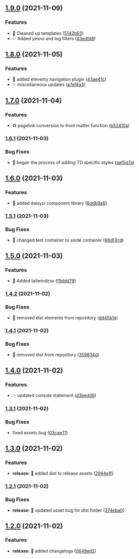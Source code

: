 ## [1.9.0](https://github.com/lusend/website/compare/v1.8.0...v1.9.0) (2021-11-09)


### Features

* :art: Cleaned up templates ([5142b63](https://github.com/lusend/website/commit/5142b635bb5b244d65a27dc0d585be97757088f3))
* :sparkles: Added yesno and log filters ([43edfd8](https://github.com/lusend/website/commit/43edfd8d6eefc7b7215fb2ca2a97d705421f768c))

## [1.8.0](https://github.com/lusend/website/compare/v1.7.0...v1.8.0) (2021-11-05)


### Features

* :construction: added eleventy navigation plugin ([43ae41c](https://github.com/lusend/website/commit/43ae41c8cbea72f33d62cfe3099f7efb26b71a9e))
* :sparkles: miscellaneous updates ([a7ef8a3](https://github.com/lusend/website/commit/a7ef8a3b09615fdeafd6690b118fde7fe7723a53))

## [1.7.0](https://github.com/lusend/website/compare/v1.6.1...v1.7.0) (2021-11-04)


### Features

* :recycle: pagelink conversion to front matter function ([b52410a](https://github.com/lusend/website/commit/b52410aac6dc8802e94824def08c5baccc13e511))

### [1.6.1](https://github.com/lusend/website/compare/v1.6.0...v1.6.1) (2021-11-03)


### Bug Fixes

* :lipstick: began the process of adding TD specific styles ([aaf5d7a](https://github.com/lusend/website/commit/aaf5d7ae00d93b6226a7a4087a0c7dea6e496fa2))

## [1.6.0](https://github.com/lusend/website/compare/v1.5.1...v1.6.0) (2021-11-03)


### Features

* :lipstick: added daisyui component library ([6ddb8a6](https://github.com/lusend/website/commit/6ddb8a60af03a2fc598e2c08d7198bed39d8a3cb))

### [1.5.1](https://github.com/lusend/website/compare/v1.5.0...v1.5.1) (2021-11-03)


### Bug Fixes

* :bug: changed test container to aside container ([66df3cd](https://github.com/lusend/website/commit/66df3cd4cd054c692f594a6e642689ba4a0143ac))

## [1.5.0](https://github.com/lusend/website/compare/v1.4.2...v1.5.0) (2021-11-03)


### Features

* :lipstick: Added tailwindcss ([f9ddd78](https://github.com/lusend/website/commit/f9ddd78450939a9562e58680d6dd8f995a53fbc8))

### [1.4.2](https://github.com/lusend/website/compare/v1.4.1...v1.4.2) (2021-11-02)


### Bug Fixes

* :bug: removed dist elements from repository ([dd45b1e](https://github.com/lusend/website/commit/dd45b1e2d99144184e1d23c4e92db832be11be47))

### [1.4.1](https://github.com/lusend/website/compare/v1.4.0...v1.4.1) (2021-11-02)


### Bug Fixes

* :bug: removed dist from repository ([359834d](https://github.com/lusend/website/commit/359834df019d7aa5b040ae455cbf126e884124d0))

## [1.4.0](https://github.com/lusend/website/compare/v1.3.1...v1.4.0) (2021-11-02)


### Features

* :sparkles: updated console statement ([d3bedd8](https://github.com/lusend/website/commit/d3bedd8a09687cf92a34bf3745baf241996a3390))

### [1.3.1](https://github.com/lusend/website/compare/v1.3.0...v1.3.1) (2021-11-02)


### Bug Fixes

* fixed assets bug ([03cae71](https://github.com/lusend/website/commit/03cae71a303ad86b8e11850d9ebbef9e7eb6b99e))

## [1.3.0](https://github.com/lusend/website/compare/v1.2.1...v1.3.0) (2021-11-02)


### Features

* **release:** :construction_worker: added dist to release assets ([2994e1f](https://github.com/lusend/website/commit/2994e1fa8ddb43b99dc228000fedf38ec3098aa6))

### [1.2.1](https://github.com/lusend/website/compare/v1.2.0...v1.2.1) (2021-11-02)


### Bug Fixes

* **release:** :construction_worker: updated asset bug for dist folder ([374eba0](https://github.com/lusend/website/commit/374eba0b87ac91eee867f535882d1e421c012155))

## [1.2.0](https://github.com/lusend/website/compare/v1.1.3...v1.2.0) (2021-11-02)


### Features

* **release:** :construction_worker: added changelogs ([0649ed2](https://github.com/lusend/website/commit/0649ed25aab19ffcb0a8c87015415edeefe05b6a))
